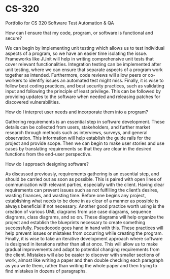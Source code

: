 # CS-320
Portfolio for CS 320 Software Test Automation & QA

How can I ensure that my code, program, or software is functional and secure?

We can begin by implementing unit testing which allows us to test individual aspects of a program, so we have an easier time isolating the issue. Frameworks like JUnit will help in writing comprehensive unit tests that cover relevant functionalities. 
Integration testing can be implemented after unit testing, where we can ensure that separate aspects of a program work together as intended. Furthermore, code reviews will allow peers or co-workers to identify issues an automated test might miss. 
Finally, it is wise to follow best coding practices, and best security practices, such as validating input and following the principle of least privilege. This can be followed by providing updates to the software when needed and releasing patches for discovered vulnerabilities. 

How do I interpret user needs and incorporate them into a program?

Gathering requirements is an essential step in software development. These details can be collected from users, stakeholders, and further market research through methods such as interviews, surveys, and general observation. This information will help establish the guide rails for the project and provide scope. 
Then we can begin to make user stories and use cases by translating requirements so that they are clear in the desired functions from the end-user perspective. 

How do I approach designing software?

As discussed previously, requirements gathering is an essential step, and should be carried out as soon as possible. This is paired with open lines of communication with relevant parties, especially with the client. Having clear requirements can prevent issues such as not fulfilling the client’s desires, wasting finances, and wasting time. Before one begins any project, establishing what needs to be done in as clear of a manner as possible is always beneficial if not necessary. 
Another good practice worth using is the creation of various UML diagrams from use case diagrams, sequence diagrams, class diagrams, and so on. These diagrams will help organize the project and establish the blueprints necessary to create something successfully. Pseudocode goes hand in hand with this. These practices will help prevent issues or mistakes from occurring while creating the program. 
Finally, it is wise to take an iterative development approach where software is designed in iterations rather than all at once. This will allow us to make gradual improvements and adapt to potential changing requirements from the client. Mistakes will also be easier to discover with smaller sections of work, almost like writing a paper and then double checking each paragraph as you write them, rather than writing the whole paper and then trying to find mistakes in dozens of paragraphs. 
